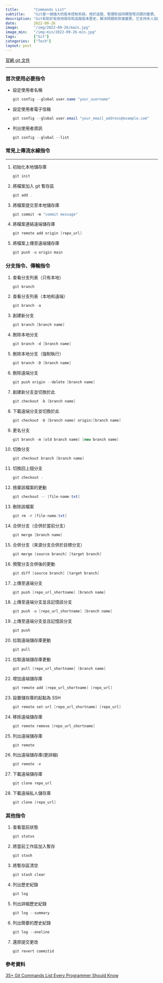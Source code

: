 ```yaml
---
title:       "Commands List"
subtitle:    "Git是一個強大的版本控制系統，用於追蹤、管理和協同開發程式碼的變更。"
description: "Git有助於有效地保存和追蹤版本歷史，解決問題和恢復變更。它支持多人協同開發，並提供分支管理機制，讓開發人員能夠同時進行不同任務，確保穩定性和平行開發。"
date:        2022-09-26
image:       "/img/2022-09-26/main.jpg"
image_min:   "/img-min/2022-09-26-min.jpg"
tags:        ["Git"]
categories:  ["Tech"]
layout: post
---
```


[官網 git 文件](https://git-scm.com/docs/git)  
***

### 首次使用必要指令
- 設定使用者名稱
    ```csharp
    git config --global user.name "your_username"
    ```
- 設定使用者電子信箱
    ```csharp
    git config --global user.email "your_email_address@example.com" 
    ```
- 列出使用者資訊  
    ```csharp
    git config --global --list  
    ```
### 常見上傳流水線指令
---

1. 初始化本地儲存庫
    ```csharp
    git init
    ```
2. 將檔案加入 git 暫存區
    ```csharp
    git add .
    ```
3. 將檔案提交至本地儲存庫
    ```csharp
    git commit -m "commit message"
    ```
4. 將檔案連結遠端儲存庫
    ```csharp
    git remote add origin [repo_url]
    ```
5. 將檔案上傳至遠端儲存庫
    ```csharp
    git push -u origin main
    ```
### 分支指令、傳輸指令
1. 查看分支列表（只有本地）
    ```csharp
    git branch
    ```
2. 查看分支列表（本地和遠端）
    ```csharp
    git branch -a
    ```
3. 創建新分支
    ```csharp
    git branch [branch name]
    ```
4. 刪除本地分支
    ```csharp
    git branch -d [branch name]
    ```
5. 刪除本地分支（強制執行）
    ```csharp
    git branch -D [branch name]
    ```
6. 刪除遠端分支
    ```csharp
    git push origin --delete [branch name]
    ```
7. 創建新分支並切換於此
    ```csharp
    git checkout -b [branch name]
    ```
8. 下載遠端分支並切換於此
    ```csharp
    git checkout -b [branch name] origin/[branch name]
    ```
9. 更名分支
    ```csharp
    git branch -m [old branch name] [new branch name]
    ```
10. 切換分支
    ```csharp
    git checkout branch [branch name]
    ```
11. 切換回上個分支
    ```csharp
    git checkout -
    ```
12. 捨棄該檔案的更動
    ```csharp
    git checkout -- [file-name.txt]
    ```
13. 刪除該檔案
    ```csharp
    git rm -r [file-name.txt]
    ```
14. 合併分支（合併於當前分支）
    ```csharp
    git merge [branch name]
    ```
15. 合併分支（來源分支合併於目標分支）
    ```csharp
    git merge [source branch] [target branch]
    ```
16. 預覽分支合併後的更動
    ```csharp
    git diff [source branch] [target branch]
    ```
17. 上傳至遠端分支
    ```csharp
    git push [repo_url_shortname] [branch name]
    ```
18. 上傳至遠端分支並且記憶該分支
    ```csharp
    git push -u [repo_url_shortname] [branch name]
    ```
19. 上傳至遠端分支並且記憶該分支
    ```csharp
    git push
    ```
20. 拉取遠端儲存庫更動
    ```csharp
    git pull
    ```
21. 拉取遠端儲存庫更動
    ```csharp
    git pull [repo_url_shortname] [branch name]
    ```
22. 增加遠端儲存庫  
    ```csharp
    git remote add [repo_url_shortname] [repo_url]
    ```
23. 設置儲存庫的起點為 SSH
    ```csharp
    git remote set-url [repo_url_shortname] [repo_url]
    ```
24. 移除遠端儲存庫
    ```csharp
    git remote remove [repo_url_shortname]
    ```
25. 列出遠端儲存庫
    ```csharp
    git remote
    ```
26. 列出遠端儲存庫(更詳細)
    ```csharp
    git remote -v
    ```
27. 下載遠端儲存庫
    ```csharp
    git clone repo_url
    ```
28. 下載遠端私人儲存庫
    ```csharp
    git clone [repo_url]
    ```
### 其他指令
1. 查看當前狀態
    ```csharp
    git status
    ```
2. 將當前工作區加入暫存
    ```csharp
    git stash
    ```
3. 將暫存區清空
    ```csharp
    git stash clear
    ```
4. 列出歷史紀錄
    ```csharp
    git log
    ```
5. 列出詳細歷史紀錄
    ```csharp
    git log --summary
    ```
6. 列出簡要的歷史紀錄
    ```csharp
    git log --oneline
    ```
7. 還原提交更改
    ```csharp
    git revert commitid
    ```

### 參考資料
[35+ Git Commands List Every Programmer Should Know](https://www.loginradius.com/blog/engineering/git-commands/)